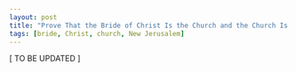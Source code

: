 ```yaml
---
layout: post
title: "Prove That the Bride of Christ Is the Church and the Church Is the New Jerusalem"
tags: [bride, Christ, church, New Jerusalem]
---
```


\[ TO BE UPDATED \]
